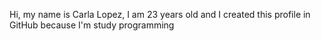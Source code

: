 Hi, my name is Carla Lopez, I am 23 years old and I created this profile in GitHub because I'm study programming 

<!---
carlalopez164/carlalopez164 is a ✨ special ✨ repository because its `README.md` (this file) appears on your GitHub profile.
You can click the Preview link to take a look at your changes.
--->
